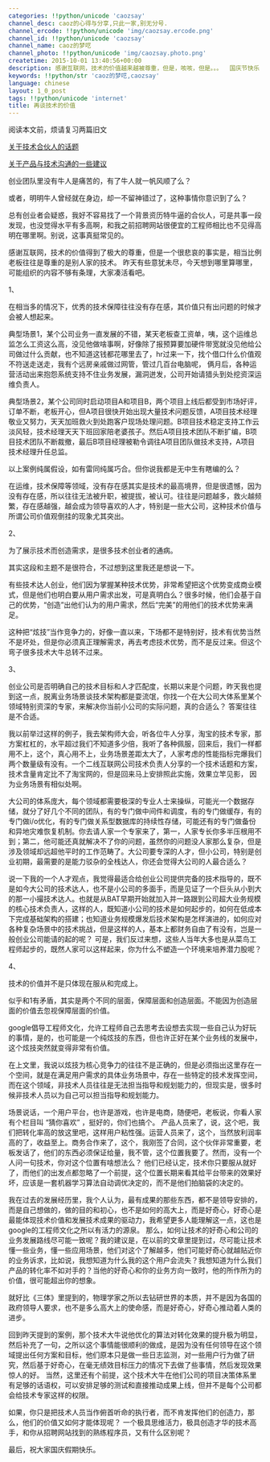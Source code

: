 ```yaml
---
categories: !!python/unicode 'caozsay'
channel_desc: caoz的心得与分享,只此一家,别无分号.
channel_ercode: !!python/unicode 'img/caozsay.ercode.png'
channel_id: !!python/unicode 'caozsay'
channel_name: caoz的梦呓
channel_photo: !!python/unicode 'img/caozsay.photo.png'
createtime: 2015-10-01 13:40:56+00:00
description: 感谢互联网，技术的价值越来越被尊重，但是，咳咳，但是。。。  国庆节快乐！
keywords: !!python/str 'caoz的梦呓,caozsay'
language: chinese
layout: 1_0_post
tags: !!python/unicode 'internet'
title: 再谈技术的价值
---
```

<div class="rich_media_content" id="js_content">
<p>
         阅读本文前，烦请复习两篇旧文
        </p>
<p>
<a data_ue_src="http://mp.weixin.qq.com/s?__biz=MzI0MjA1Mjg2Ng==&amp;mid=209595011&amp;idx=1&amp;sn=b0c4cb3ffefd11df302e0db1d938212f&amp;scene=21#wechat_redirect" href="http://mp.weixin.qq.com/s?__biz=MzI0MjA1Mjg2Ng==&amp;mid=209595011&amp;idx=1&amp;sn=b0c4cb3ffefd11df302e0db1d938212f&amp;scene=21#wechat_redirect" target="_blank">
          关于技术合伙人的话题
         </a>
</p>
<p>
<a data_ue_src="http://mp.weixin.qq.com/s?__biz=MzI0MjA1Mjg2Ng==&amp;mid=209400452&amp;idx=1&amp;sn=f8ff2002b75d07543792eb9568b3f234&amp;scene=21#wechat_redirect" href="http://mp.weixin.qq.com/s?__biz=MzI0MjA1Mjg2Ng==&amp;mid=209400452&amp;idx=1&amp;sn=f8ff2002b75d07543792eb9568b3f234&amp;scene=21#wechat_redirect" target="_blank">
          关于产品与技术沟通的一些建议
         </a>
</p>
<p>
</p>
<p>
         创业团队里没有牛人是痛苦的，有了牛人就一帆风顺了么？
        </p>
<p>
         或者，明明牛人曾经就在身边，却一不留神错过了，这种事情你意识到了么？
        </p>
<p>
</p>
<p>
         总有创业者会疑惑，我好不容易找了一个背景资历特牛逼的合伙人，可是共事一段发现，也没觉得水平有多高啊，和我之前招聘网站很便宜的工程师相比也不见得高明在哪里啊。别说，这事真挺常见的。
        </p>
<p>
</p>
<p>
         感谢互联网，技术的价值得到了极大的尊重，但是一个很悲哀的事实是，相当比例老板往往是尊重的是别人家的技术。 昨天有些意犹未尽，今天想到哪里算哪里，可能组织的内容不够有条理，大家凑活看吧。
        </p>
<p>
</p>
<p>
         1、
        </p>
<p>
         在相当多的情况下，优秀的技术保障往往没有存在感，其价值只有出问题的时候才会被人想起来。
        </p>
<p>
</p>
<p>
         典型场景1，某个公司业务一直发展的不错，某天老板查工资单，咦，这个运维总监怎么工资这么高，没见他做啥事啊，好像除了报预算要加硬件带宽就没见他给公司做过什么贡献，也不知道这钱都花哪里去了，hr过来一下，找个借口什么价值观不符送走送走，我有个远房亲戚做过网管，管过几百台电脑呢， 俩月后，各种运营活动出来抱怨系统支持不住业务发展，漏洞迸发，公司开始请猎头到处挖资深运维负责人。
        </p>
<p>
</p>
<p>
         典型场景2，某个公司同时启动项目A和项目B，两个项目上线后都受到市场好评，订单不断，老板开心，但A项目很快开始出现大量技术问题反馈，A项目技术经理敬业又努力，天天加班救火到处跑客户现场处理问题。B项目技术稳定支持工作云淡风轻，技术经理天天下班回家陪老婆孩子。然后A项目技术团队不断扩编，B项目技术团队不断裁撤，最后B项目经理被勒令调往A项目团队做技术支持，A项目技术经理升任总监。
        </p>
<p>
</p>
<p>
         以上案例纯属假设，如有雷同纯属巧合。但你说我都是无中生有瞎编的么？
        </p>
<p>
         在运维，技术保障等领域，没有存在感其实是技术的最高境界，但是很遗憾，因为没有存在感，所以往往无法被升职，被提拔，被认可。往往是问题越多，救火越频繁，存在感越强，越会成为领导喜欢的人才，特别是一些大公司，这种技术价值与所谓公司价值观倒挂的现象尤其突出。
        </p>
<p>
</p>
<p>
         2、
        </p>
<p>
         为了展示技术而创造需求，是很多技术创业者的通病。
        </p>
<p>
</p>
<p>
         其实这段和主题不是很符合，不过想到这里我还是想说一下。
        </p>
<p>
</p>
<p>
         有些技术达人创业，他们因为掌握某种技术优势，非常希望把这个优势变成商业模式，但是他们也明白要从用户需求出发，可是真明白么？很多时候，他们会基于自己的优势，“创造”出他们认为的用户需求，然后“完美”的用他们的技术优势来满足。
        </p>
<p>
</p>
<p>
         这种把“炫技”当作竞争力的，好像一直以来，下场都不是特别好，技术有优势当然不是坏处，但是你必须真正理解需求，再去考虑技术优势，而不是反过来。但这个弯子很多技术大牛总转不过来。
        </p>
<p>
</p>
<p>
         3、
        </p>
<p>
         创业公司是否明确自己的技术目标和人才匹配度，长期以来是个问题，昨天我也提到这一点，脱离业务场景谈技术架构都是耍流氓，你找一个在大公司大体系里某个领域特别资深的专家，来解决你当前小公司的实际问题，真的合适么？ 答案往往是不合适。
        </p>
<p>
</p>
<p>
         我以前举过这样的例子，我去架构师大会，听各位牛人分享，淘宝的技术专家，那方案杠杠的，水平超过我们不知道多少倍，我听了各种佩服，回来后，我们一样都用不上，这个，真心用不上，业务场景差距太大了，人家考虑的性能指标完爆我们两个数量级有没有。一个二线互联网公司技术负责人分享的一个技术话题和方案，技术含量肯定比不了淘宝网的，但是回来马上安排照此实施，效果立竿见影， 因为业务场景有相似处啊。
        </p>
<p>
</p>
<p>
         大公司的体系庞大，每个领域都需要极深的专业人士来操纵，可能光一个数据存储，就分了好几个不同的团队，有的专门做中间件和调度，有的专门做缓存，有的专门做i/o优化，有的专门做关系型数据库的持续性存储，可能还有的专门做备份和异地灾难恢复机制。你去请人家一个专家来了，第一，人家专长你多半压根用不到；第二，他可能还真就解决不了你的问题，虽然你的问题没人家那么复杂，但是涉及领域却远超他平时的工作范畴了。大公司要专深的人才，但小公司，特别是创业初期，最需要的是能力驳杂的全栈达人，你还会觉得大公司的人最合适么？
        </p>
<p>
</p>
<p>
         说一下我的一个人才观点，我觉得最适合给创业公司提供完备的技术指导的，既不是如今大公司的技术达人，也不是小公司的多面手，而是见证了一个巨头从小到大的那一小撮技术达人。也就是从BAT早期开始就加入并一路跟到公司超大业务规模的核心技术负责人，这样的人，既知道小公司的技术是如何起步的，如何在低成本下完成基础架构的搭建；也知道业务规模爆发后技术架构是怎样演进的，如何应对各种复杂场景中的技术挑战，但是这样的人，基本上都财务自由了有没有，岂是一般创业公司能请的起的呢？ 可是，我们反过来想，这些人当年大多也是从菜鸟工程师起步的，既然人家可以这样起来，你为什么不塑造一个环境来培养潜力股呢？
        </p>
<p>
</p>
<p>
         4、
        </p>
<p>
         技术的价值并不是只体现在服从和完成上。
        </p>
<p>
         似乎和1有矛盾，其实是两个不同的层面，保障层面和创造层面。不能因为创造层面的价值去忽视保障层面的价值。
        </p>
<p>
</p>
<p>
         google倡导工程师文化，允许工程师自己去思考去设想去实现一些自己认为好玩的事情，是的，也可能是一个纯炫技的东西，但也许正好在某个业务线的发展中，这个炫技突然就变得非常有价值。
        </p>
<p>
</p>
<p>
         在上文里，我说以炫技为核心竞争力的往往不是正确的，但是必须指出这里存在一个空间，就是在满足用户需求的具体业务场景中，存在一些特定的技术发挥空间，而在这个领域，非技术人员往往是无法担当指导和规划能力的，但现实是，很多时候非技术人员以为自己可以担当指导和规划能力。
        </p>
<p>
</p>
<p>
         场景说话，一个用户平台，也许是游戏，也许是电商，随便吧，老板说，你看人家有个栏目叫  “猜你喜欢” ，挺好的，你们也搞个。 产品人员来了，说，这个吧，我们把转化率高的放这里吧，这样用户粘性强。运营人员来了，这个，当然放利润率高的了，收益至上。商务合作来了，这个，我刚签了合同，这个伙伴非常重要，老板发话了，他们的东西必须保证给量，我不管，这个位置我要了。然而，没有一个人问一句技术，你对这个位置有啥想法么？ 他们已经认定，技术你只要服从就好了，而他们的出发点都忽略了一个前提，这个位置长期来看其给平台带来的效果好坏，应该是一套机器学习算法自动调优决定的，而不是他们拍脑袋的决定的。
        </p>
<p>
</p>
<p>
         我在过去的发展经历里，我个人认为，最有成果的那些东西，都不是领导安排的，而是自己想做的，做的目的和初心，也不是如何的高大上，而是好奇心，好奇心是最能体现技术价值和发展技术成果的驱动力，我希望更多人能理解这一点，这也是google的工程师文化之所以有活力的源泉。 那么，如何让技术的好奇心和公司的业务发展路线尽可能一致呢？我的建议是，在以前的文章里提到过，尽可能让技术懂一些业务，懂一些应用场景，他们对这个了解越多，他们可能好奇心就越贴近你的业务诉求，比如说，我想知道为什么我的这个用户会流失？我想知道为什么我们产品的转化率不如对手的？当他的好奇心和你的业务方向一致时，他的所作所为的价值，很可能超出你的想象。
        </p>
<p>
</p>
<p>
         就好比《三体》里提到的，物理学家之所以去钻研世界的本质，并不是因为各国的政府领导人要求，也不是多么高大上的使命感，而是好奇心，好奇心推动着人类的进步。
        </p>
<p>
</p>
<p>
         回到昨天提到的案例，那个技术大牛说他优化的算法对转化效果的提升极为明显，然后补充了一句，之所以这个事情能很顺利的做成，是因为没有任何领导在这个领域提出任何方案和目标，他们原本只是做一些日志监测，对一些用户行为做了研究，然后基于好奇心，在毫无绩效目标压力的情况下去做了些事情，然后发现效果惊人的好。 当然，这里还有个前提，这个技术大牛在他们公司的项目决策体系里有足够的话语权，可以安排足够的测试和直接推动成果上线，但并不是每个公司都会给技术专家这样的权限。
        </p>
<p>
</p>
<p>
         如果，你只是把技术人员当作俯首听命的执行者，而不肯发挥他们的创造力，那么，他们的价值又如何才能体现呢？ 一个极具思维活力，极具创造才华的技术高手，和你从招聘网站找到的熟练程序员，又有什么区别呢？
        </p>
<p>
</p>
<p>
         最后，祝大家国庆假期快乐。
        </p>
<p>
</p>
<p>
</p>
<p>
</p>
</div>